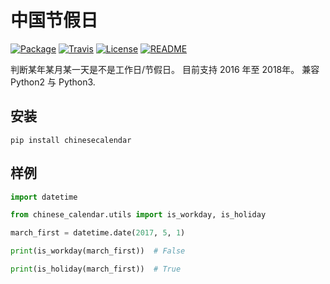 # 中国节假日

[![Package](https://img.shields.io/pypi/v/chinesecalendar.svg)](https://pypi.python.org/pypi/chinesecalendar)
[![Travis](https://img.shields.io/travis/LKI/chinese-calendar.svg)](https://travis-ci.org/LKI/chinese-calendar)
[![License](https://img.shields.io/github/license/LKI/chinese-calendar.svg)](https://github.com/LKI/chinese-calendar/blob/master/LICENSE)
[![README](https://img.shields.io/badge/README-English-brightgreen.svg)](https://github.com/LKI/chinese-calendar/blob/master/README.en.md)

判断某年某月某一天是不是工作日/节假日。
目前支持 2016 年至 2018年。
兼容 Python2 与 Python3.

## 安装

```
pip install chinesecalendar
```

## 样例

``` python
import datetime

from chinese_calendar.utils import is_workday, is_holiday

march_first = datetime.date(2017, 5, 1)

print(is_workday(march_first))  # False

print(is_holiday(march_first))  # True
```

